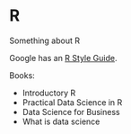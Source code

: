 R
=

Something about R

Google has an [R Style Guide][1]. 

Books: 
- Introductory R 
- Practical Data Science in R
- Data Science for Business
- What is data science

[1]:https://google-styleguide.googlecode.com/svn/trunk/Rguide.xml
